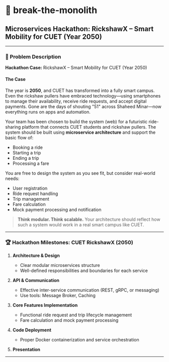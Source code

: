 # 🚀 break-the-monolith

## Microservices Hackathon: RickshawX – Smart Mobility for CUET (Year 2050)

---

### 📝 Problem Description

**Hackathon Case:** RickshawX – Smart Mobility for CUET (Year 2050)

#### The Case
The year is **2050**, and CUET has transformed into a fully smart campus. Even the rickshaw pullers have embraced technology—using smartphones to manage their availability, receive ride requests, and accept digital payments. Gone are the days of shouting "51" across Shaheed Minar—now everything runs on apps and automation.

Your team has been chosen to build the system (web) for a futuristic ride-sharing platform that connects CUET students and rickshaw pullers. The system should be built using **microservice architecture** and support the basic flow of:

- Booking a ride
- Starting a trip
- Ending a trip
- Processing a fare

You are free to design the system as you see fit, but consider real-world needs:
- User registration
- Ride request handling
- Trip management
- Fare calculation
- Mock payment processing and notification

> **Think modular. Think scalable.** Your architecture should reflect how such a system would work in a real smart campus like CUET.

---

### 🏆 Hackathon Milestones: CUET RickshawX (2050)

1. **Architecture & Design**
   - Clear modular microservices structure
   - Well-defined responsibilities and boundaries for each service

2. **API & Communication**
   - Effective inter-service communication (REST, gRPC, or messaging)
   - Use tools: Message Broker, Caching

3. **Core Features Implementation**
   - Functional ride request and trip lifecycle management
   - Fare calculation and mock payment processing

4. **Code Deployment**
   - Proper Docker containerization and service orchestration

5. **Presentation**

---
